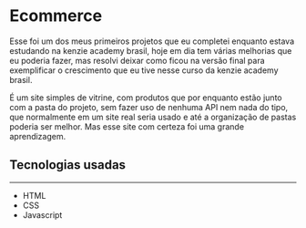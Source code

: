 # Ecommerce
Esse foi um dos meus primeiros projetos que eu completei enquanto estava estudando na kenzie academy brasil, hoje em dia tem várias melhorias que eu poderia fazer, mas resolvi deixar como ficou na versão final para exemplificar o crescimento que eu tive nesse curso da kenzie academy brasil.

É um site simples de vitrine, com produtos que por enquanto estão junto com a pasta do projeto, sem fazer uso de nenhuma API nem nada do tipo, que normalmente em um site real seria usado e até a organização de pastas poderia ser melhor. Mas esse site com certeza foi uma grande aprendizagem.

## Tecnologias usadas
----------

- HTML
- CSS
- Javascript
